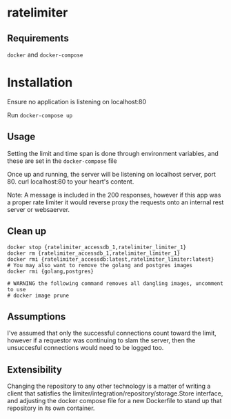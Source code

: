# ratelimiter

## Requirements
`docker` and `docker-compose`

# Installation
Ensure no application is listening on localhost:80

Run `docker-compose up`

## Usage
Setting the limit and time span is done through environment variables, and these are set in the `docker-compose` file

Once up and running, the server will be listening on localhost server, port 80.
curl localhost:80 to your heart's content.

Note: A message is included in the 200 responses, however if this app was a proper rate limiter it would reverse proxy the requests onto an internal rest server or websaerver.

## Clean up
```
docker stop {ratelimiter_accessdb_1,ratelimiter_limiter_1}
docker rm {ratelimiter_accessdb_1,ratelimiter_limiter_1}
docker rmi {ratelimiter_accessdb:latest,ratelimiter_limiter:latest}
# You may also want to remove the golang and postgres images
docker rmi {golang,postgres}

# WARNING the following command removes all dangling images, uncomment to use
# docker image prune
```
## Assumptions
I've assumed that only the successful connections count toward the limit, however if a requestor was continuing to slam the server, then the unsuccesful connections would need to be logged too.

## Extensibility
Changing the repository to any other technology is a matter of writing a client that satisfies the limiter/integration/repository/storage.Store interface, and adjusting the docker compose file for a new Dockerfile to stand up that repository in its own container.
